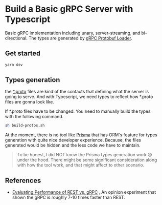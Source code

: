 # Build a Basic gRPC Server with Typescript

Basic gRPC implementation including unary, server-streaming, and bi-directional.
The types are generated by [gRPC Protobuf Loader](https://github.com/grpc/grpc-node/tree/master/packages/proto-loader#generating-typescript-types).

## Get started

```sh
yarn dev
```

## Types generation

the [\*.proto](https://developers.google.com/protocol-buffers/docs/proto3) files
are kind of the contacts that defining what the server is going to serve. And
with Typescript, we need types to reflect how \*.proto files are gonna look like.

If \*.proto files have to be changed. You need to manually build the types with
the following command.

```sh
sh build-protos.sh
```

At the moment, there is no tool like [Prisma](https://github.com/prisma/prisma)
that has ORM's feature for types generation with quite nice developer experience.
Because, the files generated would be hidden and the less code we have to maintain.

> To be honest, I did NOT know the Prisma types generation work 😅 under the hood.
> There might be some significant consideration along with how the tool work, and
> that might affect to other scenario.

## References

- [Evaluating Performance of REST vs. gRPC](https://medium.com/@EmperorRXF/evaluating-performance-of-rest-vs-grpc-1b8bdf0b22da#:~:text=gRPC%20is%20roughly%207%20times,of%20HTTP%2F2%20by%20gRPC.)
  , An opinion experiment that shown the gRPC is roughly 7-10 times faster than REST.
